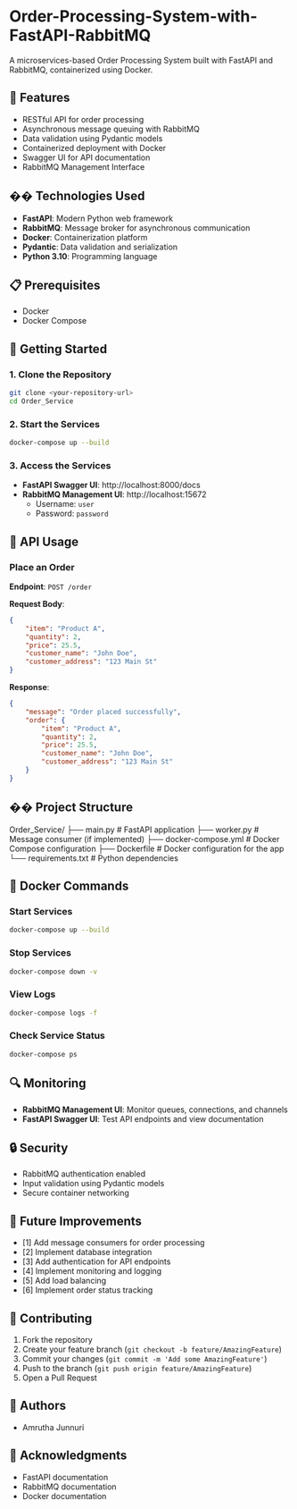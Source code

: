 # Order-Processing-System-with-FastAPI-RabbitMQ

A microservices-based Order Processing System built with FastAPI and RabbitMQ, containerized using Docker.

## 🚀 Features

- RESTful API for order processing
- Asynchronous message queuing with RabbitMQ
- Data validation using Pydantic models
- Containerized deployment with Docker
- Swagger UI for API documentation
- RabbitMQ Management Interface

## ��️ Technologies Used

- **FastAPI**: Modern Python web framework
- **RabbitMQ**: Message broker for asynchronous communication
- **Docker**: Containerization platform
- **Pydantic**: Data validation and serialization
- **Python 3.10**: Programming language

## 📋 Prerequisites

- Docker
- Docker Compose

## 🚀 Getting Started

### 1. Clone the Repository

```bash
git clone <your-repository-url>
cd Order_Service
```

### 2. Start the Services

```bash
docker-compose up --build
```

### 3. Access the Services

- **FastAPI Swagger UI**: http://localhost:8000/docs
- **RabbitMQ Management UI**: http://localhost:15672
  - Username: `user`
  - Password: `password`

## 📝 API Usage

### Place an Order

**Endpoint**: `POST /order`

**Request Body**:
```json
{
    "item": "Product A",
    "quantity": 2,
    "price": 25.5,
    "customer_name": "John Doe",
    "customer_address": "123 Main St"
}
```

**Response**:
```json
{
    "message": "Order placed successfully",
    "order": {
        "item": "Product A",
        "quantity": 2,
        "price": 25.5,
        "customer_name": "John Doe",
        "customer_address": "123 Main St"
    }
}
```

## ��️ Project Structure
Order_Service/
├── main.py # FastAPI application
├── worker.py # Message consumer (if implemented)
├── docker-compose.yml # Docker Compose configuration
├── Dockerfile # Docker configuration for the app
└── requirements.txt # Python dependencies


## 🔧 Docker Commands

### Start Services
```bash
docker-compose up --build
```

### Stop Services
```bash
docker-compose down -v
```

### View Logs
```bash
docker-compose logs -f
```

### Check Service Status
```bash
docker-compose ps
```

## 🔍 Monitoring

- **RabbitMQ Management UI**: Monitor queues, connections, and channels
- **FastAPI Swagger UI**: Test API endpoints and view documentation

## 🔒 Security

- RabbitMQ authentication enabled
- Input validation using Pydantic models
- Secure container networking

## 🚀 Future Improvements

- [1] Add message consumers for order processing
- [2] Implement database integration
- [3] Add authentication for API endpoints
- [4] Implement monitoring and logging
- [5] Add load balancing
- [6] Implement order status tracking

## 🤝 Contributing

1. Fork the repository
2. Create your feature branch (`git checkout -b feature/AmazingFeature`)
3. Commit your changes (`git commit -m 'Add some AmazingFeature'`)
4. Push to the branch (`git push origin feature/AmazingFeature`)
5. Open a Pull Request


## 👥 Authors

- Amrutha Junnuri

## 🙏 Acknowledgments

- FastAPI documentation
- RabbitMQ documentation
- Docker documentation
